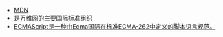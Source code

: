 - [MDN](https://developer.mozilla.org/zh-CN/)
- [是万维网的主要国际标准组织](https://www.w3.org/)
- [ECMAScript是一种由Ecma国际在标准ECMA-262中定义的脚本语言规范。](https://262.ecma-international.org/11.0/)